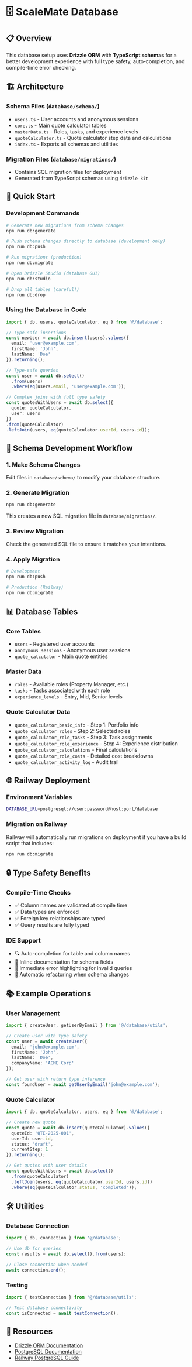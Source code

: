 # 🗄️ ScaleMate Database

## 📋 Overview

This database setup uses **Drizzle ORM** with **TypeScript schemas** for a better development experience with full type safety, auto-completion, and compile-time error checking.

## 🏗️ Architecture

### **Schema Files** (`database/schema/`)
- `users.ts` - User accounts and anonymous sessions
- `core.ts` - Main quote calculator tables
- `masterData.ts` - Roles, tasks, and experience levels
- `quoteCalculator.ts` - Quote calculator step data and calculations
- `index.ts` - Exports all schemas and utilities

### **Migration Files** (`database/migrations/`)
- Contains SQL migration files for deployment
- Generated from TypeScript schemas using `drizzle-kit`

## 🚀 Quick Start

### **Development Commands**

```bash
# Generate new migrations from schema changes
npm run db:generate

# Push schema changes directly to database (development only)
npm run db:push

# Run migrations (production)
npm run db:migrate

# Open Drizzle Studio (database GUI)
npm run db:studio

# Drop all tables (careful!)
npm run db:drop
```

### **Using the Database in Code**

```typescript
import { db, users, quoteCalculator, eq } from '@/database';

// Type-safe insertions
const newUser = await db.insert(users).values({
  email: 'user@example.com',
  firstName: 'John',
  lastName: 'Doe'
}).returning();

// Type-safe queries
const user = await db.select()
  .from(users)
  .where(eq(users.email, 'user@example.com'));

// Complex joins with full type safety
const quotesWithUsers = await db.select({
  quote: quoteCalculator,
  user: users
})
.from(quoteCalculator)
.leftJoin(users, eq(quoteCalculator.userId, users.id));
```

## 🔧 Schema Development Workflow

### **1. Make Schema Changes**
Edit files in `database/schema/` to modify your database structure.

### **2. Generate Migration**
```bash
npm run db:generate
```
This creates a new SQL migration file in `database/migrations/`.

### **3. Review Migration**
Check the generated SQL file to ensure it matches your intentions.

### **4. Apply Migration**
```bash
# Development
npm run db:push

# Production (Railway)
npm run db:migrate
```

## 📊 Database Tables

### **Core Tables**
- `users` - Registered user accounts
- `anonymous_sessions` - Anonymous user sessions
- `quote_calculator` - Main quote entities

### **Master Data**
- `roles` - Available roles (Property Manager, etc.)
- `tasks` - Tasks associated with each role
- `experience_levels` - Entry, Mid, Senior levels

### **Quote Calculator Data**
- `quote_calculator_basic_info` - Step 1: Portfolio info
- `quote_calculator_roles` - Step 2: Selected roles
- `quote_calculator_role_tasks` - Step 3: Task assignments
- `quote_calculator_role_experience` - Step 4: Experience distribution
- `quote_calculator_calculations` - Final calculations
- `quote_calculator_role_costs` - Detailed cost breakdowns
- `quote_calculator_activity_log` - Audit trail

## 🌐 Railway Deployment

### **Environment Variables**
```bash
DATABASE_URL=postgresql://user:password@host:port/database
```

### **Migration on Railway**
Railway will automatically run migrations on deployment if you have a build script that includes:
```bash
npm run db:migrate
```

## 🔒 Type Safety Benefits

### **Compile-Time Checks**
- ✅ Column names are validated at compile time
- ✅ Data types are enforced
- ✅ Foreign key relationships are typed
- ✅ Query results are fully typed

### **IDE Support**
- 🔍 Auto-completion for table and column names
- 📝 Inline documentation for schema fields
- 🐛 Immediate error highlighting for invalid queries
- 🔄 Automatic refactoring when schema changes

## 📚 Example Operations

### **User Management**
```typescript
import { createUser, getUserByEmail } from '@/database/utils';

// Create user with type safety
const user = await createUser({
  email: 'john@example.com',
  firstName: 'John',
  lastName: 'Doe',
  companyName: 'ACME Corp'
});

// Get user with return type inference
const foundUser = await getUserByEmail('john@example.com');
```

### **Quote Calculator**
```typescript
import { db, quoteCalculator, users, eq } from '@/database';

// Create new quote
const quote = await db.insert(quoteCalculator).values({
  quoteId: 'QTE-2025-001',
  userId: user.id,
  status: 'draft',
  currentStep: 1
}).returning();

// Get quotes with user details
const quotesWithUsers = await db.select()
  .from(quoteCalculator)
  .leftJoin(users, eq(quoteCalculator.userId, users.id))
  .where(eq(quoteCalculator.status, 'completed'));
```

## 🛠️ Utilities

### **Database Connection**
```typescript
import { db, connection } from '@/database';

// Use db for queries
const results = await db.select().from(users);

// Close connection when needed
await connection.end();
```

### **Testing**
```typescript
import { testConnection } from '@/database/utils';

// Test database connectivity
const isConnected = await testConnection();
```

## 📖 Resources

- [Drizzle ORM Documentation](https://orm.drizzle.team/)
- [PostgreSQL Documentation](https://www.postgresql.org/docs/)
- [Railway PostgreSQL Guide](https://docs.railway.app/databases/postgresql) 